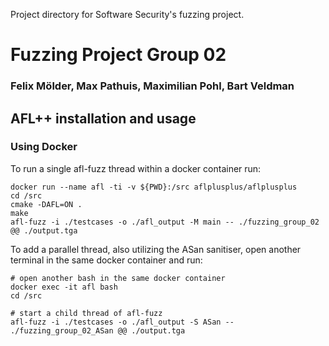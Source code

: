 Project directory for Software Security's fuzzing project.

# Fuzzing Project Group 02 
### Felix Mölder, Max Pathuis, Maximilian Pohl, Bart Veldman


## AFL++ installation and usage
### Using Docker
To run a single afl-fuzz thread within a docker container run:
```shell
docker run --name afl -ti -v ${PWD}:/src aflplusplus/aflplusplus
cd /src
cmake -DAFL=ON .
make
afl-fuzz -i ./testcases -o ./afl_output -M main -- ./fuzzing_group_02 @@ ./output.tga
```

To add a parallel thread, also utilizing the ASan sanitiser, open another terminal in the same docker container and run:
```shell
# open another bash in the same docker container
docker exec -it afl bash
cd /src

# start a child thread of afl-fuzz
afl-fuzz -i ./testcases -o ./afl_output -S ASan -- ./fuzzing_group_02_ASan @@ ./output.tga
```